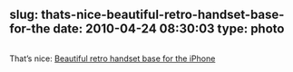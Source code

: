 slug: thats-nice-beautiful-retro-handset-base-for-the
date: 2010-04-24 08:30:03
type: photo
---

<a href="http://www.tuaw.com/2010/04/23/beautiful-retro-handset-base-for-the-iphone/"><img src="{{@asset.url swerner/tumblr/2010-04-24-thats-nice-beautiful-retro-handset-base-for-the-d1a44eab35.jpeg}}" alt=""/></a>

That’s nice: [Beautiful retro handset base for the iPhone](http://www.tuaw.com/2010/04/23/beautiful-retro-handset-base-for-the-iphone/)
